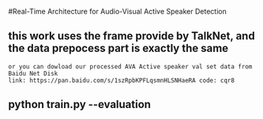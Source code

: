 #Real-Time Architecture for Audio-Visual Active Speaker Detection

## this work uses the frame provide by TalkNet, and the data prepocess part is exactly the same
	or you can dowload our processed AVA Active speaker val set data from Baidu Net Disk
	link: https://pan.baidu.com/s/1szRpbKPFLqsmnHLSNHaeRA code: cqr8

## python train.py --evaluation

